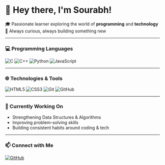 # 👋 Hey there, I'm Sourabh!

🎓 Passionate learner exploring the world of **programming** and **technology**  
🧠 Always curious, always building something new  

---

### 💻 Programming Languages
![C](https://img.shields.io/badge/C-00599C?style=for-the-badge&logo=c&logoColor=white)
![C++](https://img.shields.io/badge/C++-00599C?style=for-the-badge&logo=cplusplus&logoColor=white)
![Python](https://img.shields.io/badge/Python-3776AB?style=for-the-badge&logo=python&logoColor=white)
![JavaScript](https://img.shields.io/badge/JavaScript-F7E018?style=for-the-badge&logo=javascript&logoColor=black)

---

### 🌐 Technologies & Tools
![HTML5](https://img.shields.io/badge/HTML5-E96228?style=for-the-badge&logo=html5&logoColor=white)
![CSS3](https://img.shields.io/badge/CSS3-254BDD?style=for-the-badge&logo=css3&logoColor=white)
![Git](https://img.shields.io/badge/Git-F05032?style=for-the-badge&logo=git&logoColor=white)
![GitHub](https://img.shields.io/badge/GitHub-181717?style=for-the-badge&logo=github&logoColor=white)

---

### 🔧 Currently Working On
- Strengthening Data Structures & Algorithms
- Improving problem-solving skills
- Building consistent habits around coding & tech

---

### 📫 Connect with Me
[![GitHub](https://img.shields.io/badge/GitHub-181717?style=flat-square&logo=github&logoColor=white)](https://github.com/Sourabh001S)
